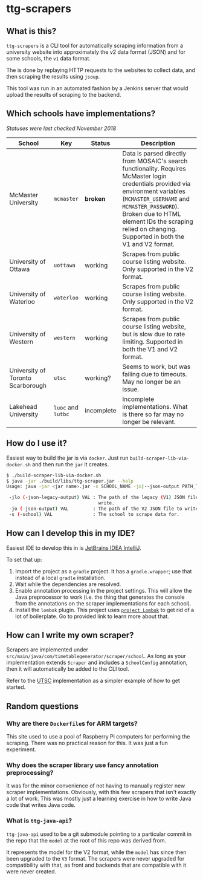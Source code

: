 # ttg-scrapers

## What is this?

`ttg-scrapers` is a CLI tool for automatically scraping information from a university website into approximately the v2 data format (JSON) and for some schools, the `v1` data format.

The is done by replaying HTTP requests to the websites to collect data, and then scraping the results using `jsoup`.

This tool was run in an automated fashion by a Jenkins server that would upload the results of scraping to the backend.

## Which schools have implementations?
_Statuses were last checked November 2018_

| School        | Key|Status           | Description  |
| ------------- |------|-------| -----|
| McMaster University | `mcmaster` |**broken** | Data is parsed directly from MOSAIC's search functionality. Requires McMaster login credentials provided via environment variables (`MCMASTER_USERNAME` and `MCMASTER_PASSWORD`). Broken due to HTML element IDs the scraping relied on changing. Supported in both the V1 and V2 format.|
| University of Ottawa    |`uottawa`  | working      |  Scrapes from public course listing website. Only supported in the V2 format. |
| University of Waterloo | `waterloo` | working    |    Scrapes from public course listing website. Only supported in the V2 format. |
| University of Western | `western` | working    |    Scrapes from public course listing website, but is slow due to rate limiting. Supported in both the V1 and V2 format.|
|University of Toronto Scarborough|`utsc`|working?|Seems to work, but was failing due to timeouts. May no longer be an issue.|
|Lakehead University|`luoc` and `lutbc`|incomplete|Incomplete implementations. What is there so far may no longer be relevant.|

## How do I use it?

Easiest way to build the jar is via `docker`. Just run `build-scraper-lib-via-docker.sh` and then run the `jar` it creates.

```bash
$ ./build-scraper-lib-via-docker.sh
$ java -jar ./build/libs/ttg-scraper.jar --help
Usage: java -jar <jar name>.jar -s SCHOOL_NAME -jo|--json-output PATH_TO_JSON_FILE [-jlo|--json-legacy-output PATH_TO_JSON_FILE

 -jlo (-json-legacy-output) VAL : The path of the legacy (V1) JSON file to
                                  write.
 -jo (-json-output) VAL         : The path of the V2 JSON file to write.
 -s (-school) VAL               : The school to scrape data for.
```

## How can I develop this in my IDE?

Easiest IDE to develop this in is [JetBrains IDEA IntelliJ](https://www.jetbrains.com/idea/).

To set that up:

1. Import the project as a `gradle` project. It has a `gradle.wrapper`; use that instead of a local `gradle` installation.
2. Wait while the dependencies are resolved.
3. Enable annotation processing in the project settings. This will allow the Java preprocessor to work (i.e. the thing that generates the console from the annotations on the scraper implementations for each school).
4. Install the `lombok` plugin. This project uses [`project Lombok`](https://projectlombok.org/) to get rid of a lot of boilerplate. Go to provided link to learn more about that.

## How can I write my own scraper?

Scrapers are implemented under `src/main/java/com/timetablegenerator/scraper/school`. As long as your implementation extends `Scraper` and includes a `SchoolConfig` annotation, then it will automatically be added to the CLI tool.

Refer to the [UTSC](/src/main/java/com/timetablegenerator/scraper/school/uoft/UofTScarboroughScraper.java) implementation as a simpler example of how to get started.

## Random questions

### Why are there `Dockerfile`s for ARM targets?

This site used to use a pool of Raspberry Pi computers for performing the scraping. There was no practical reason for this. It was just a fun experiment.

### Why does the scraper library use fancy annotation preprocessing?

It was for the minor convenience of not having to manually register new scraper implementations. Obviously, with this few scrapers that isn't exactly a lot of work. This was mostly just a learning exercise in how to write Java code that writes Java code.

### What is `ttg-java-api`?

`ttg-java-api` used to be a git submodule pointing to a particular commit in the repo that the `model` at the root of this repo was derived from.

It represents the model for the V2 format, while the `model` has since then been upgraded to the `V3` format. The scrapers were never upgraded for compatibility with that, as front and backends that are compatible with it were never created.